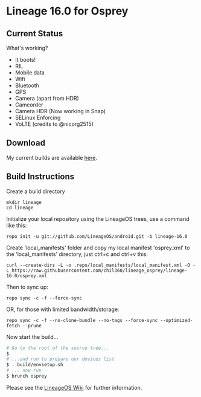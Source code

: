 
Lineage 16.0 for Osprey
=======================

Current Status
--------------

What's working?
 - It boots!
 - RIL
 - Mobile data
 - Wifi
 - Bluetooth
 - GPS
 - Camera (apart from HDR)
 - Camcorder
 - Camera HDR (Now working in Snap)
 - SELinux Enforcing
 - VoLTE (credits to @nicorg2515)

Download
--------

My current builds are available [here](https://chil360.github.io/).

Build Instructions
------------------
Create a build directory

	mkdir lineage
	cd lineage

Initialize your local repository using the LineageOS trees, use a command like this:

    repo init -u git://github.com/LineageOS/android.git -b lineage-16.0

Create 'local_manifests' folder and copy my local manifest 'osprey.xml' to the 'local_manifests' directory, 
just ctrl+c and ctrl+v this:
```
curl --create-dirs -L -o .repo/local_manifests/local_manifest.xml -O -L https://raw.githubusercontent.com/chil360/lineage_osprey/lineage-16.0/osprey.xml
```
Then to sync up:

    repo sync -c -f --force-sync

OR, for those with limited bandwidth/storage:

    repo sync -c -f --no-clone-bundle --no-tags --force-sync --optimized-fetch --prune

Now start the build...

```bash
# Go to the root of the source tree...
$
# ...and run to prepare our devices list
$ . build/envsetup.sh
# ... now run
$ brunch osprey
```

Please see the [LineageOS Wiki](https://wiki.lineageos.org/) for further information.
